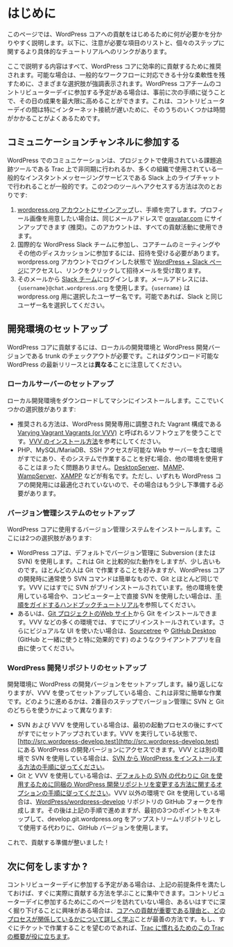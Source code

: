 <!--
# Getting Started
-->

# はじめに

<!--
This page gives you a clear guide on what you need to do in order to get started with contributing to WordPress core. Below you will find a list of items that need to be taken care of, with links leading to more specific tutorials on the individual steps.
-->

このページでは、WordPress コアへの貢献をはじめるために何が必要かを分かりやすく説明します。以下に、注意が必要な項目のリストと、個々のステップに関するより具体的なチュートリアルへのリンクがあります。

<!--
Everything described here is recommended to efficiently contribute to WordPress core. Where possible, different choices are highlighted to leave enough flexibility to account for your typical workflows. If you are planning to join a contributor day in the WordPress core team, following these steps in advance will ensure you maximize your outcome of that day since often-times several of them can be time-consuming during contributor days, particularly due to slow internet connections.
-->

ここで説明する内容はすべて、WordPress コアに効率的に貢献するために推奨されます。可能な場合は、一般的なワークフローに対応できる十分な柔軟性を残すために、さまざまな選択肢が強調表示されます。WordPress コアチームのコントリビューターデイに参加する予定がある場合は、事前に次の手順に従うことで、その日の成果を最大限に高めることができます。これは、コントリビューターデイの間は特にインターネット接続が遅いために、そのうちのいくつかは時間がかかることがよくあるためです。

<!--
## Joining communication channels
-->

## コミュニケーションチャンネルに参加する

<!--
Communication in WordPress commonly happens either asynchronously on Trac, which is the issue tracker used by the project, or in live chat on Slack, which is a popular instant messaging service used by many organizations. Here is how you get access to these two tools:
-->

WordPress でのコミュニケーションは、プロジェクトで使用されている課題追跡ツールである Trac 上で非同期に行われるか、多くの組織で使用されている一般的なインスタントメッセージングサービスである Slack 上のライブチャットで行われることが一般的です。この2つのツールへアクセスする方法は次のとおりです:

<!--
1.  [Sign up for a wordpress.org account](https://login.wordpress.org/register) and complete the instructions. You may optionally sign up at [gravatar.com](https://gravatar.com/) with the same email address if you’d like to have a profile picture (recommended). This account can be used for all contributing activities.
2.  In order to join the international WordPress Slack team and thus be able to participate in core team meetings and other discussions, you need to receive an invite. Visit the [WordPress + Slack page](https://make.wordpress.org/chat/) while being logged in with your wordpress.org account, and click the link to receive the invite per email.
3.  Via the email, log in to the [Slack team](https://wordpress.slack.com). For email address, use `{username}@chat.wordpress.org` where `{username}` is your user name you picked for wordpress.org. If possible, pick the same username for Slack.
-->

1.  [wordpress.org アカウントにサインアップ](https://login.wordpress.org/register)し、手順を完了します。プロフィール画像を用意したい場合は、同じメールアドレスで [gravatar.com](https://gravatar.com/) にサインアップできます (推奨)。このアカウントは、すべての貢献活動に使用できます。
2.  国際的な WordPress Slack チームに参加し、コアチームのミーティングやその他のディスカッションに参加するには、招待を受ける必要があります。wordpress.org アカウントでログインした状態で [WordPress + Slack ページ](https://make.wordpress.org/chat/)にアクセスし、リンクをクリックして招待メールを受け取ります。
3.  そのメールから [Slack チーム](https://wordpress.slack.com)にログインします。メールアドレスには、`{username}@chat.wordpress.org` を使用します。`{username}` は wordpress.org 用に選択したユーザー名です。可能であれば、Slack と同じユーザー名を選択してください。

<!--
## Setting up your development environment
-->

## 開発環境のセットアップ

<!--
In order to contribute to WordPress core, you need a local development environment and a checkout of WordPress trunk, which is the development version of WordPress. Be aware that this is *not* the same as the latest downloadable WordPress release.
-->

WordPress コアに貢献するには、ローカルの開発環境と WordPress 開発バージョンである trunk のチェックアウトが必要です。これはダウンロード可能な WordPress の最新リリースとは**異なる**ことに注意してください。

<!--
### Setting up a local server
-->

### ローカルサーバーのセットアップ

<!--
Download and install a local development environment on your machine. You have a few options here:
-->

ローカル開発環境をダウンロードしてマシンにインストールします。ここでいくつかの選択肢があります:

<!--
*   The recommended way is to use a software called [Varying Vagrant Vagrants (or VVV)](https://varyingvagrantvagrants.org), which is a Vagrant configuration tailored specifically for WordPress development. Please follow the handbook instructions on [how to install VVV](https://make.wordpress.org/core/handbook/tutorials/installing-a-local-server/installing-vvv/).
*   If you already have an environment that includes a webserver with PHP, MySQL/MariaDB and SSH access and you prefer working with that system, it is perfectly fine to decide on using another environment. Popular alternatives include [DesktopServer](https://make.wordpress.org/core/handbook/tutorials/installing-a-local-server/desktopserver/), [MAMP](https://make.wordpress.org/core/handbook/tutorials/installing-a-local-server/mamp/), [WampServer](https://make.wordpress.org/core/handbook/tutorials/installing-a-local-server/wampserver/), [XAMPP](https://make.wordpress.org/core/handbook/tutorials/installing-a-local-server/xampp/), and others. Be aware though that none of them is optimized for WordPress core development, so a little more groundwork will be necessary in that case.
-->

*   推奨される方法は、WordPress 開発専用に調整された Vagrant 構成である [Varying Vagrant Vagrants (or VVV)](https://varyingvagrantvagrants.org) と呼ばれるソフトウェアを使うことです。[VVV のインストール方法](https://ja.wordpress.org/team/handbook/core/tutorials/installing-a-local-server/installing-vvv/)を参考にしてください。
*   PHP、MySQL/MariaDB、SSH アクセスが可能な Web サーバーを含む環境がすでにあり、そのシステムで作業することを好む場合、他の環境を使用することはまったく問題ありません。[DesktopServer](https://ja.wordpress.org/team/handbook/core/tutorials/installing-a-local-server/desktopserver/)、[MAMP](https://ja.wordpress.org/team/handbook/core/tutorials/installing-a-local-server/mamp/)、[WampServer](https://ja.wordpress.org/team/handbook/core/tutorials/installing-a-local-server/wampserver/)、[XAMPP](https://ja.wordpress.org/team/handbook/core/tutorials/installing-a-local-server/installing-xampp/) などが有名です。ただし、いずれも WordPress コアの開発用には最適化されていないので、その場合はもう少し下準備する必要があります。

<!--
### Setting up a version control system
-->

### バージョン管理システムのセットアップ

<!--
Install a version control system to use for WordPress core. Here you have two options:
-->

WordPress コアに使用するバージョン管理システムをインストールします。ここには2つの選択肢があります:

<!--
*   WordPress core by default uses Subversion (or SVN) for version control, which works relatively similar to Git, but is a little older. While most people prefer working with Git, the SVN commands you typically use when developing for WordPress core are trivial and almost the same as their Git counterparts. VVV already has SVN pre-installed. If you are using another environment or prefer to also use SVN directly on your computer, there is a [handbook tutorial guiding you through the process](https://make.wordpress.org/core/handbook/tutorials/installing-a-vcs/).
*   Alternatively, you can install Git from the [Git project website](https://git-scm.com/). On many environments, for example VVV, you will already find it pre-installed. If you prefer using a visual UI in addition, feel free to use a client app such as [Sourcetree](https://www.atlassian.com/software/sourcetree), or [GitHub Desktop](https://desktop.github.com/) (which works particularly well when used together with GitHub).
-->

*   WordPress コアは、デフォルトでバージョン管理に Subversion (または SVN) を使用します。これは Git と比較的似た動作をしますが、少し古いものです。ほとんどの人は Git で作業することを好みますが、WordPress コアの開発時に通常使う SVN コマンドは簡単なもので、Git とほとんど同じです。VVV にはすでに SVN がプリインストールされています。他の環境を使用している場合や、コンピューター上で直接 SVN を使用したい場合は、[手順をガイドするハンドブックチュートリアル](https://ja.wordpress.org/team/handbook/core/tutorials/installing-a-vcs/)を参照してください。
*   あるいは、[Git プロジェクトのWeb サイト](https://git-scm.com/)から Git をインストールできます。VVV などの多くの環境では、すでにプリインストールされています。さらにビジュアルな UI を使いたい場合は、[Sourcetree](https://www.atlassian.com/software/sourcetree) や [GitHub Desktop](https://desktop.github.com/) (GitHub と一緒に使うと特に効果的です) のようなクライアントアプリを自由に使ってください。

<!--
### Setting up a WordPress development repository
-->

### WordPress 開発リポジトリのセットアップ

<!--
Set up the development version of WordPress in your development environment. Again, this is a significantly easier process if you are using VVV for your setup. How you proceed depends on whether you decided to use SVN or Git for version control in the second step:
-->

開発環境に WordPress の開発バージョンをセットアップします。繰り返しになりますが、VVV を使ってセットアップしている場合、これは非常に簡単な作業です。どのように進めるかは、2番目のステップでバージョン管理に SVN と Git のどちらを使うかによって異なります:

<!--
*   If you are using SVN and VVV, everything is already setup after the initial booting process. You can access your development version of WordPress under [http://src.wordpress-develop.test](http://src.wordpress-develop.test) with your VVV running. If you’re using SVN on another environment than VVV, please [follow the instructions on how to install WordPress from SVN](https://make.wordpress.org/core/handbook/tutorials/installing-wordpress-locally/from-svn/).
*   If you’re using Git and VVV, please [follow the optional instructions on how to change the included WordPress development repository to use Git instead of the default SVN](https://make.wordpress.org/core/handbook/tutorials/installing-a-local-server/installing-vvv/#5-create-github-repo-optional). If you’re using Git on another environment than VVV, create a GitHub fork of the [WordPress/wordpress-develop](https://github.com/WordPress/wordpress-develop) repository. Afterwards, you can proceed with the above instructions, just skip the first three points and instead of using develop.git.wordpress.org as upstream repository, use the GitHub version.
-->

*   SVN および VVV を使用している場合は、最初の起動プロセスの後にすべてがすでにセットアップされています。VVV を実行している状態で、[http://src.wordpress-develop.test](http://src.wordpress-develop.test) にある WordPress の開発バージョンにアクセスできます。VVV とは別の環境で SVN を使用している場合は、[SVN から WordPress をインストールする方法の手順に従ってください](https://ja.wordpress.org/team/handbook/core/tutorials/installing-wordpress-locally/from-svn/)。
*   Git と VVV を使用している場合は、[デフォルトの SVN の代わりに Git を使用するために同梱の WordPress 開発リポジトリを変更する方法に関するオプションの手順に従ってください](https://ja.wordpress.org/team/handbook/core/tutorials/installing-a-local-server/installing-vvv/#5-create-github-repo-optional)。VVV 以外の環境で Git を使用している場合は、[WordPress/wordpress-develop](https://github.com/WordPress/wordpress-develop) リポジトリの GitHub フォークを作成します。その後は上記の手順で進めますが、最初の3つのポイントをスキップして、develop.git.wordpress.org をアップストリームリポジトリとして使用する代わりに、GitHub バージョンを使用します。

<!--
And with that, you’re ready to get started with contributing!
-->

これで、貢献する準備が整いました !

<!--
## What is next?
-->

## 次に何をしますか ?

<!-- If you plan to attend a contributor day, the above prerequisites will give you a jumpstart so that you can immediately focus on learning how to actually contribute. If you are not visiting this page because you are going to attend a contributor day or if you are already interested in diving in deeper, the best way to proceed is to [learn more about why contributing to core is important and which processes are involved](https://make.wordpress.org/core/handbook/contribute/). In case you immediately prefer working with tickets instead, [this introduction to Trac will help you get familiar](https://make.wordpress.org/core/handbook/tutorials/trac/new-user-quick-start/). -->

コントリビューターデイに参加する予定がある場合は、上記の前提条件を満たしておけば、すぐに実際に貢献する方法を学ぶことに集中できます。コントリビューターデイに参加するためにこのページを訪れていない場合、あるいはすでに深く掘り下げることに興味がある場合は、[コアへの貢献が重要である理由と、どのプロセスが関係しているかについて詳しく学ぶ](https://ja.wordpress.org/team/handbook/core/contribute/)ことが最善の方法です。もし、すぐにチケットで作業することを望むのであれば、[Trac に慣れるためのこの Trac の概要が役に立ちます](https://ja.wordpress.org/team/handbook/core/tutorials/trac/new-user-quick-start/)。
